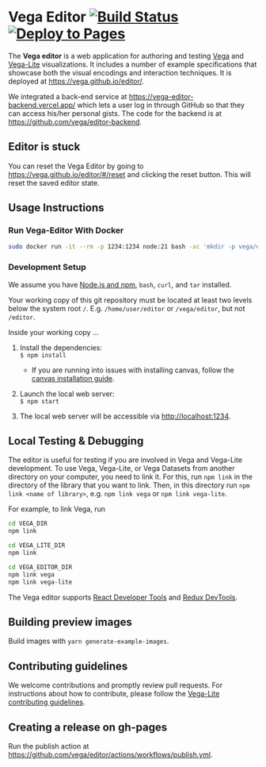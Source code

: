 # Vega Editor [![Build Status](https://github.com/vega/editor/workflows/Test/badge.svg)](https://github.com/vega/editor/actions) [![Deploy to Pages](https://github.com/vega/editor/actions/workflows/publish.yml/badge.svg)](https://github.com/vega/editor/actions/workflows/publish.yml)

The **Vega editor** is a web application for authoring and testing [Vega](https://github.com/vega/vega) and [Vega-Lite](https://vega.github.io/vega-lite) visualizations. It includes a number of example specifications that showcase both the visual encodings and interaction techniques. It is deployed at https://vega.github.io/editor/.

We integrated a back-end service at https://vega-editor-backend.vercel.app/ which lets a user log in through GitHub so that they can access his/her personal gists. The code for the backend is at https://github.com/vega/editor-backend.

## Editor is stuck

You can reset the Vega Editor by going to https://vega.github.io/editor/#/reset and clicking the reset button. This will reset the saved editor state.

## Usage Instructions

### Run Vega-Editor With Docker
```bash
sudo docker run -it --rm -p 1234:1234 node:21 bash -xc 'mkdir -p vega/editor && git clone --depth=1 https://github.com/vega/editor.git vega/editor && cd vega/editor && npm install && npm start'
```

### Development Setup
We assume you have [Node.js and npm](https://nodejs.org/), `bash`, `curl`, and `tar` installed.

Your working copy of this git repository must be located at least two levels below the system root `/`.
E.g. `/home/user/editor` or `/vega/editor`, but not `/editor`. 

Inside your working copy ...

1. Install the dependencies:  
   `$ npm install`
   * If you are running into issues with installing canvas, follow the [canvas installation guide](https://github.com/Automattic/node-canvas?tab=readme-ov-file#installation).

2. Launch the local web server:  
   `$ npm start`

3. The local web server will be accessible via [http://localhost:1234](http://localhost:1234).

## Local Testing & Debugging

The editor is useful for testing if you are involved in Vega and Vega-Lite development. To use Vega, Vega-Lite, or Vega Datasets from another directory on your computer, you need to link it. For this, run `npm link` in the directory of the library that you want to link. Then, in this directory run `npm link <name of library>`, e.g. `npm link vega` or `npm link vega-lite`.

For example, to link Vega, run

```bash
cd VEGA_DIR
npm link

cd VEGA_LITE_DIR
npm link

cd VEGA_EDITOR_DIR
npm link vega
npm link vega-lite
```

The Vega editor supports [React Developer Tools](https://github.com/facebook/react-devtools) and [Redux DevTools](https://github.com/zalmoxisus/redux-devtools-extension).

## Building preview images

Build images with `yarn generate-example-images`.

## Contributing guidelines

We welcome contributions and promptly review pull requests. For instructions about how to contribute, please follow the [Vega-Lite contributing guidelines](https://github.com/vega/vega-lite/blob/master/CONTRIBUTING.md).

## Creating a release on gh-pages

Run the publish action at https://github.com/vega/editor/actions/workflows/publish.yml.
